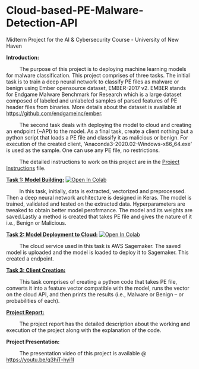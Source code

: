 # Cloud-based-PE-Malware-Detection-API
Midterm Project for the AI &amp; Cybersecurity Course - University of New Haven

**Introduction:**

&nbsp;&nbsp;&nbsp;&nbsp;&nbsp;&nbsp;&nbsp;&nbsp;&nbsp;The purpose of this project is to deploying machine learning models for malware classification. This project comprises of three tasks. The initial task is to train a deep neural network to classify PE files as malware or benign using Ember opensource dataset, EMBER-2017 v2. EMBER stands for Endgame Malware Benchmark for Research which is a large dataset composed of labeled and unlabeled samples of parsed features of PE header files from binaries. More details about the dataset is available at https://github.com/endgameinc/ember.

&nbsp;&nbsp;&nbsp;&nbsp;&nbsp;&nbsp;&nbsp;&nbsp;&nbsp;The second task deals with deploying the model to cloud and creating an endpoint (~API) to the model. As a final task, create a client nothing but a python script that loads a PE file and classify it as malicious or benign. For execution of the created client, 'Anaconda3-2020.02-Windows-x86_64.exe' is used as the sample. One can use any PE file, no restrictions.

&nbsp;&nbsp;&nbsp;&nbsp;&nbsp;&nbsp;&nbsp;&nbsp;&nbsp;The detailed instructions to work on this project are in the [Project Instructions](https://github.com/shreyagopal/Cloud-based-PE-Malware-Detection-API/blob/master/Project%20Instructions.pdf) file.

[**Task 1: Model Building:**](https://github.com/shreyagopal/Cloud-based-PE-Malware-Detection-API/blob/master/AISec_Task%201_Model%20Building.ipynb) [![Open In Colab](https://colab.research.google.com/assets/colab-badge.svg)](https://colab.research.google.com/github/shreyagopal/Cloud-based-PE-Malware-Detection-API/blob/master/AISec_Task%201_Model%20Building.ipynb)

&nbsp;&nbsp;&nbsp;&nbsp;&nbsp;&nbsp;&nbsp;&nbsp;&nbsp;In this task, initially, data is extracted, vectorized and preprocessed. Then a deep neural network architecture is designed in Keras. The model is trained, validated and tested on the extracted data. Hyperparameters are tweaked to obtain better model perofrmance. The model and its weights are saved.Lastly a method is created that takes PE file and gives the nature of it i.e., Benign or Malicious.

[**Task 2: Model Deployment to Cloud:**](https://github.com/shreyagopal/Cloud-based-PE-Malware-Detection-API/blob/master/AISec_Task_2_Model_Deployment.ipynb) [![Open In Colab](https://colab.research.google.com/assets/colab-badge.svg)](https://colab.research.google.com/github/shreyagopal/Cloud-based-PE-Malware-Detection-API/blob/master/AISec_Task_2_Model_Deployment.ipynb)

&nbsp;&nbsp;&nbsp;&nbsp;&nbsp;&nbsp;&nbsp;&nbsp;&nbsp;The cloud service used in this task is AWS Sagemaker. The saved model is uploaded and the model is loaded to deploy it to Sagemaker. This created a endpoint.

[**Task 3: Client Creation:**](https://github.com/shreyagopal/Cloud-based-PE-Malware-Detection-API/tree/master/AISec_Task%203_Client%20Creation%20%26%20Execution)

&nbsp;&nbsp;&nbsp;&nbsp;&nbsp;&nbsp;&nbsp;&nbsp;&nbsp;This task comprises of creating a python code that takes PE file, converts it into a feature vector compatible with the model, runs the vector on the cloud API, and then prints the results (i.e., Malware or Benign – or probabilities of each).

[**Project Report:**](https://github.com/shreyagopal/Cloud-based-PE-Malware-Detection-API/blob/master/AISec_Midterm_Project_Report.pdf) 

&nbsp;&nbsp;&nbsp;&nbsp;&nbsp;&nbsp;&nbsp;&nbsp;&nbsp;The project report has the detailed description about the working and execution of the project along with the explanation of the code. 

**Project Presentation:**

&nbsp;&nbsp;&nbsp;&nbsp;&nbsp;&nbsp;&nbsp;&nbsp;&nbsp;The presentation video of this project is available @ https://youtu.be/q3hiT-hyi1I
